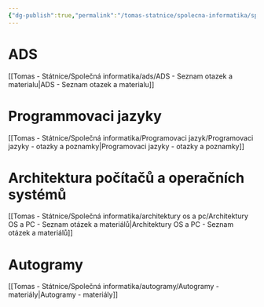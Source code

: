 ```yaml
---
{"dg-publish":true,"permalink":"/tomas-statnice/spolecna-informatika/spolecna-informatika-poznamky-materialy/","tags":["tomas","spolecna_informatika"],"noteIcon":""}
---
```


# ADS
[[Tomas - Státnice/Společná informatika/ads/ADS - Seznam otazek a materialu\|ADS - Seznam otazek a materialu]]
# Programmovaci jazyky
[[Tomas - Státnice/Společná informatika/Programovaci jazyk/Programovaci jazyky - otazky a poznamky\|Programovaci jazyky - otazky a poznamky]]
# Architektura počítačů a operačních systémů
[[Tomas - Státnice/Společná informatika/architektury os a pc/Architektury OS a PC - Seznam otázek a materiálů\|Architektury OS a PC - Seznam otázek a materiálů]]
# Autogramy
[[Tomas - Státnice/Společná informatika/autogramy/Autogramy - materiály\|Autogramy - materiály]]